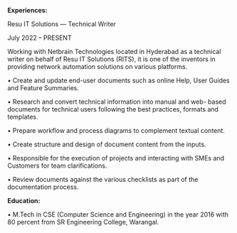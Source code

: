**Experiences:**

Resu IT Solutions	— Technical Writer

July 2022 – PRESENT 

Working with Netbrain Technologies located in Hyderabad as a technical writer on behalf of Resu IT Solutions (RITS), it is one of the inventors in providing network automation solutions on various platforms. 

•	Create and update end-user documents such as online Help, User Guides and Feature Summaries. 

•	Research and convert technical information into manual and web- based documents for technical users following the best practices, formats and templates. 

•	Prepare workflow and process diagrams to complement textual content. 

•	Create structure and design of document content from the inputs. 

•	Responsible for the execution of projects and interacting with SMEs and Customers for team clarifications. 

•	Review documents against the various checklists as part of the documentation process.

**Education:**

•	M.Tech in CSE (Computer Science and Engineering) in the year 2016 with 80 percent from SR Engineering College, Warangal. 


